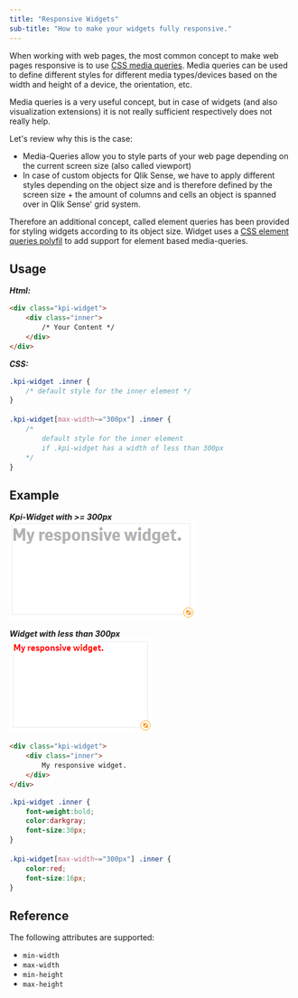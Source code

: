 ```yaml
---
title: "Responsive Widgets"
sub-title: "How to make your widgets fully responsive."
---
```


When working with web pages, the most common concept to make web pages responsive is to use [CSS media queries](https://developer.mozilla.org/en-US/docs/Web/CSS/Media_Queries/Using_media_queries). 
Media queries can be used to define different styles for different media types/devices based on the width and height of a device, the orientation, etc.

Media queries is a very useful concept, but in case of widgets (and also visualization extensions) it is not really sufficient respectively does not really help.

Let's review why this is the case:

- Media-Queries allow you to style parts of your web page depending on the current screen size (also called viewport)
- In case of custom objects for Qlik Sense, we have to apply different styles depending on the object size and is therefore defined by the screen size + the amount of columns and cells an object is spanned over in Qlik Sense' grid system.
 
Therefore an additional concept, called element queries has been provided for styling widgets according to its object size. Widget uses a [CSS element queries polyfil](https://github.com/marcj/css-element-queries) to add support for element based media-queries.

## Usage

***Html:***  

```html
<div class="kpi-widget">
	<div class="inner">
	    /* Your Content */
	</div>
</div>
```

***CSS:***  

```css
.kpi-widget .inner {
	/* default style for the inner element */
}

.kpi-widget[max-width~="300px"] .inner {
	/* 	
		default style for the inner element 
		if .kpi-widget has a width of less than 300px 
	*/
}
```

## Example

***Kpi-Widget with >= 300px***  
![](images/more-300px.png)


***Widget with less than 300px***  
![](images/less-300px.png)

```html
<div class="kpi-widget">
	<div class="inner">
		My responsive widget.
	</div>
</div>
```

```css
.kpi-widget .inner {
	font-weight:bold;
	color:darkgray;
	font-size:30px;
}

.kpi-widget[max-width~="300px"] .inner {
	color:red;
	font-size:16px;
}
```



## Reference

The following attributes are supported:

- `min-width`
- `max-width`
- `min-height`
- `max-height`
